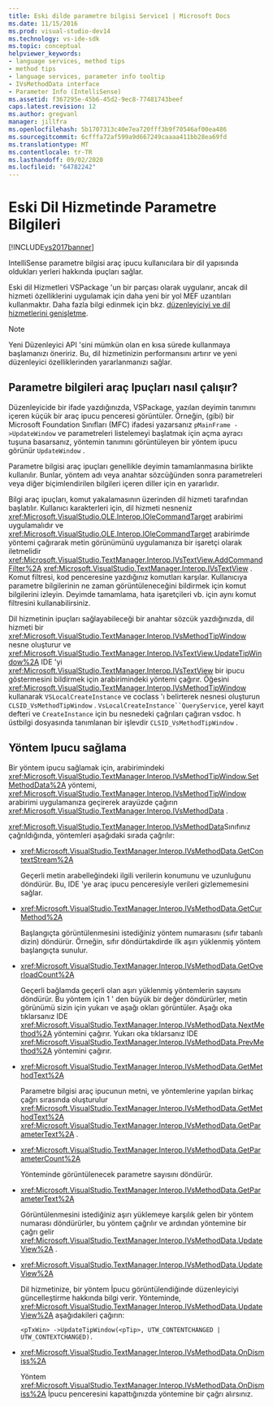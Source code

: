 ```yaml
---
title: Eski dilde parametre bilgisi Service1 | Microsoft Docs
ms.date: 11/15/2016
ms.prod: visual-studio-dev14
ms.technology: vs-ide-sdk
ms.topic: conceptual
helpviewer_keywords:
- language services, method tips
- method tips
- language services, parameter info tooltip
- IVsMethodData interface
- Parameter Info (IntelliSense)
ms.assetid: f367295e-45b6-45d2-9ec8-77481743beef
caps.latest.revision: 12
ms.author: gregvanl
manager: jillfra
ms.openlocfilehash: 5b1707313c40e7ea720fff3b9f70546af00ea486
ms.sourcegitcommit: 6cfffa72af599a9d667249caaaa411bb28ea69fd
ms.translationtype: MT
ms.contentlocale: tr-TR
ms.lasthandoff: 09/02/2020
ms.locfileid: "64782242"
---
```

# <a name="parameter-info-in-a-legacy-language-service"></a>Eski Dil Hizmetinde Parametre Bilgileri
[!INCLUDE[vs2017banner](../../includes/vs2017banner.md)]

IntelliSense parametre bilgisi araç ipucu kullanıcılara bir dil yapısında oldukları yerleri hakkında ipuçları sağlar.  
  
 Eski dil Hizmetleri VSPackage 'un bir parçası olarak uygulanır, ancak dil hizmeti özelliklerini uygulamak için daha yeni bir yol MEF uzantıları kullanmaktır. Daha fazla bilgi edinmek için bkz. [düzenleyiciyi ve dil hizmetlerini genişletme](../../extensibility/extending-the-editor-and-language-services.md).  
  
> [!NOTE]
> Yeni Düzenleyici API 'sini mümkün olan en kısa sürede kullanmaya başlamanızı öneririz. Bu, dil hizmetinizin performansını artırır ve yeni düzenleyici özelliklerinden yararlanmanızı sağlar.  
  
## <a name="how-parameter-info-tooltips-work"></a>Parametre bilgileri araç Ipuçları nasıl çalışır?  
 Düzenleyicide bir ifade yazdığınızda, VSPackage, yazılan deyimin tanımını içeren küçük bir araç ipucu penceresi görüntüler. Örneğin, (gibi) bir Microsoft Foundation Sınıfları (MFC) ifadesi yazarsanız `pMainFrame ->UpdateWindow` ve parametreleri listelemeyi başlatmak için açma ayracı tuşuna basarsanız, yöntemin tanımını görüntüleyen bir yöntem ipucu görünür `UpdateWindow` .  
  
 Parametre bilgisi araç ipuçları genellikle deyimin tamamlanmasına birlikte kullanılır. Bunlar, yöntem adı veya anahtar sözcüğünden sonra parametreleri veya diğer biçimlendirilen bilgileri içeren diller için en yararlıdır.  
  
 Bilgi araç ipuçları, komut yakalamasının üzerinden dil hizmeti tarafından başlatılır. Kullanıcı karakterleri için, dil hizmeti nesneniz <xref:Microsoft.VisualStudio.OLE.Interop.IOleCommandTarget> arabirimi uygulamalıdır ve <xref:Microsoft.VisualStudio.OLE.Interop.IOleCommandTarget> arabirimde yöntemi çağırarak metin görünümünü uygulamanıza bir işaretçi olarak iletmelidir <xref:Microsoft.VisualStudio.TextManager.Interop.IVsTextView.AddCommandFilter%2A> <xref:Microsoft.VisualStudio.TextManager.Interop.IVsTextView> . Komut filtresi, kod penceresine yazdığınız komutları karşılar. Kullanıcıya parametre bilgilerinin ne zaman görüntüleneceğini bildirmek için komut bilgilerini izleyin. Deyimde tamamlama, hata işaretçileri vb. için aynı komut filtresini kullanabilirsiniz.  
  
 Dil hizmetinin ipuçları sağlayabileceği bir anahtar sözcük yazdığınızda, dil hizmeti bir <xref:Microsoft.VisualStudio.TextManager.Interop.IVsMethodTipWindow> nesne oluşturur ve <xref:Microsoft.VisualStudio.TextManager.Interop.IVsTextView.UpdateTipWindow%2A> IDE 'yi <xref:Microsoft.VisualStudio.TextManager.Interop.IVsTextView> bir ipucu göstermesini bildirmek için arabirimindeki yöntemi çağırır. Öğesini <xref:Microsoft.VisualStudio.TextManager.Interop.IVsMethodTipWindow> kullanarak `VSLocalCreateInstance` ve coclass 'ı belirterek nesnesi oluşturun `CLSID_VsMethodTipWindow` . `VsLocalCreateInstance``QueryService`, yerel kayıt defteri ve `CreateInstance` için bu nesnedeki çağrıları çağıran vsdoc. h üstbilgi dosyasında tanımlanan bir işlevdir `CLSID_VsMethodTipWindow` .  
  
## <a name="providing-a-method-tip"></a>Yöntem Ipucu sağlama  
 Bir yöntem ipucu sağlamak için, arabirimindeki <xref:Microsoft.VisualStudio.TextManager.Interop.IVsMethodTipWindow.SetMethodData%2A> yöntemi, <xref:Microsoft.VisualStudio.TextManager.Interop.IVsMethodTipWindow> arabirimi uygulamanıza geçirerek arayüzde çağırın <xref:Microsoft.VisualStudio.TextManager.Interop.IVsMethodData> .  
  
 <xref:Microsoft.VisualStudio.TextManager.Interop.IVsMethodData>Sınıfınız çağrıldığında, yöntemleri aşağıdaki sırada çağrılır:  
  
- <xref:Microsoft.VisualStudio.TextManager.Interop.IVsMethodData.GetContextStream%2A>  
  
     Geçerli metin arabelleğindeki ilgili verilerin konumunu ve uzunluğunu döndürür. Bu, IDE 'ye araç ipucu penceresiyle verileri gizlememesini sağlar.  
  
- <xref:Microsoft.VisualStudio.TextManager.Interop.IVsMethodData.GetCurMethod%2A>  
  
     Başlangıçta görüntülenmesini istediğiniz yöntem numarasını (sıfır tabanlı dizin) döndürür. Örneğin, sıfır döndürtakdirde ilk aşırı yüklenmiş yöntem başlangıçta sunulur.  
  
- <xref:Microsoft.VisualStudio.TextManager.Interop.IVsMethodData.GetOverloadCount%2A>  
  
     Geçerli bağlamda geçerli olan aşırı yüklenmiş yöntemlerin sayısını döndürür. Bu yöntem için 1 ' den büyük bir değer döndürürler, metin görünümü sizin için yukarı ve aşağı okları görüntüler. Aşağı oka tıklarsanız IDE <xref:Microsoft.VisualStudio.TextManager.Interop.IVsMethodData.NextMethod%2A> yöntemini çağırır. Yukarı oka tıklarsanız IDE <xref:Microsoft.VisualStudio.TextManager.Interop.IVsMethodData.PrevMethod%2A> yöntemini çağırır.  
  
- <xref:Microsoft.VisualStudio.TextManager.Interop.IVsMethodData.GetMethodText%2A>  
  
     Parametre bilgisi araç ipucunun metni, ve yöntemlerine yapılan birkaç çağrı sırasında oluşturulur <xref:Microsoft.VisualStudio.TextManager.Interop.IVsMethodData.GetMethodText%2A> <xref:Microsoft.VisualStudio.TextManager.Interop.IVsMethodData.GetParameterText%2A> .  
  
- <xref:Microsoft.VisualStudio.TextManager.Interop.IVsMethodData.GetParameterCount%2A>  
  
     Yönteminde görüntülenecek parametre sayısını döndürür.  
  
- <xref:Microsoft.VisualStudio.TextManager.Interop.IVsMethodData.GetParameterText%2A>  
  
     Görüntülenmesini istediğiniz aşırı yüklemeye karşılık gelen bir yöntem numarası döndürürler, bu yöntem çağrılır ve ardından yöntemine bir çağrı gelir <xref:Microsoft.VisualStudio.TextManager.Interop.IVsMethodData.UpdateView%2A> .  
  
- <xref:Microsoft.VisualStudio.TextManager.Interop.IVsMethodData.UpdateView%2A>  
  
     Dil hizmetinize, bir yöntem İpucu görüntülendiğinde düzenleyiciyi güncelleştirme hakkında bilgi verir. Yönteminde, <xref:Microsoft.VisualStudio.TextManager.Interop.IVsMethodData.UpdateView%2A> aşağıdakileri çağırın:  
  
    ```  
    <pTxWin> ->UpdateTipWindow(<pTip>, UTW_CONTENTCHANGED | UTW_CONTEXTCHANGED).  
    ```  
  
- <xref:Microsoft.VisualStudio.TextManager.Interop.IVsMethodData.OnDismiss%2A>  
  
     Yöntem <xref:Microsoft.VisualStudio.TextManager.Interop.IVsMethodData.OnDismiss%2A> İpucu penceresini kapattığınızda yöntemine bir çağrı alırsınız.
